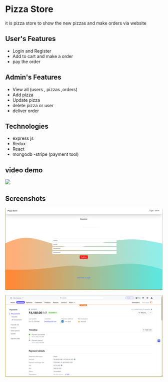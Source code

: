 # Pizza Store
it is pizza store to show the new pizzas and make orders via website


## User's Features 
- Login and Register
- Add to cart and make a order
- pay the order
## Admin's Features 
- View all (users , pizzas ,orders)
- Add pizza
- Update pizza
- delete pizza or user
- deliver order

## Technologies
- express js
- Redux
- React 
- mongodb
-stripe (payment tool)

## video demo
![](https://github.com/MahmoudRedaSayed/Pizza-Delivery/blob/main/videos/Demo.gif)

## Screenshots
![register page](./Screenshots/registerPage.png)

![payment success in stripe](./Screenshots/payment.png)

